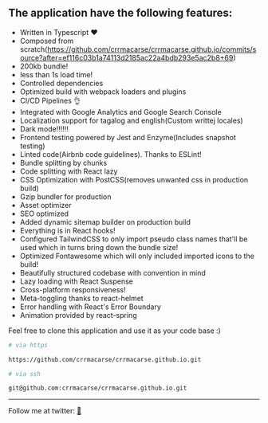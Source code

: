 ## The application have the following features:

- Written in Typescript ♥
- Composed from scratch(https://github.com/crrmacarse/crrmacarse.github.io/commits/source?after=ef116c03b1a74113d2185ac22a4bdb293e5ac2b8+69)
- 200kb bundle!
- less than 1s load time!
- Controlled dependencies
- Optimized build with webpack loaders and plugins
- CI/CD Pipelines 👌
- Integrated with Google Analytics and Google Search Console
- Localization support for tagalog and english(Custom writtej locales)
- Dark mode!!!!!!
- Frontend testing powered by Jest and Enzyme(Includes snapshot testing)
- Linted code(Airbnb code guidelines). Thanks to ESLint!
- Bundle splitting by chunks
- Code splitting with React lazy
- CSS Optimization with PostCSS(removes unwanted css in production build)
- Gzip bundler for production
- Asset optimizer
- SEO optimized
- Added dynamic sitemap builder on production build
- Everything is in React hooks!
- Configured TailwindCSS to only import pseudo class names that'll be used which in turns bring down the bundle size!
- Optimized Fontawesome which will only included imported icons to the build!
- Beautifully structured codebase with convention in mind
- Lazy loading with React Suspense
- Cross-platform responsiveness!
- Meta-toggling thanks to react-helmet
- Error handling with React's Error Boundary
- Animation provided by react-spring

Feel free to clone this application and use it as your code base :)

```bash
# via https

https://github.com/crrmacarse/crrmacarse.github.io.git
```

```bash
# via ssh

git@github.com:crrmacarse/crrmacarse.github.io.git
```

---

Follow me at twitter: [🐔](https://twitter.com/pablongbuhaymo)
